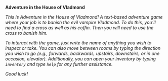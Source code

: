 **Adventure in the House of Vladmond**

*This is Adventure in the House of Vladmond! A text-based adventure game where your job is to banish the evil vampire Vladmond. To do this, you’ll need to find a cross as well as his coffin. Then you will need to use the cross to banish him.*

*To interact with the game, just write the name of anything you wish to inspect or take. You can also move between rooms by typing the direction you wish to go (e.g., forwards, backwards, upstairs, downstairs, or in one occasion, elevator). Additionally, you can open your inventory by typing `inventory` and type `help` for any further assistance.*

*Good luck!*
